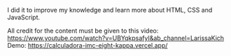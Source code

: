 I did it to improve my knowledge and learn more about HTML, CSS and JavaScript. 

All credit for the content must be given to this video: https://www.youtube.com/watch?v=UBYqkpsafyI&ab_channel=LarissaKich
Demo: https://calculadora-imc-eight-kappa.vercel.app/
